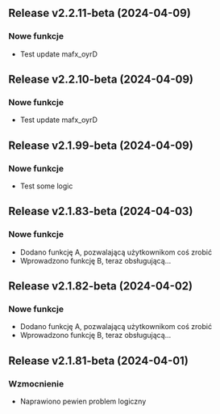 ## Release v2.2.11-beta (2024-04-09)

### Nowe funkcje

- Test update mafx_oyrD

## Release v2.2.10-beta (2024-04-09)

### Nowe funkcje

- Test update mafx_oyrD

## Release v2.1.99-beta (2024-04-09)

### Nowe funkcje

- Test some logic

## Release v2.1.83-beta (2024-04-03)

### Nowe funkcje

- Dodano funkcję A, pozwalającą użytkownikom coś zrobić
- Wprowadzono funkcję B, teraz obsługującą...

## Release v2.1.82-beta (2024-04-02)

### Nowe funkcje

- Dodano funkcję A, pozwalającą użytkownikom coś zrobić
- Wprowadzono funkcję B, teraz obsługującą...

## Release v2.1.81-beta (2024-04-01)

### Wzmocnienie

- Naprawiono pewien problem logiczny
